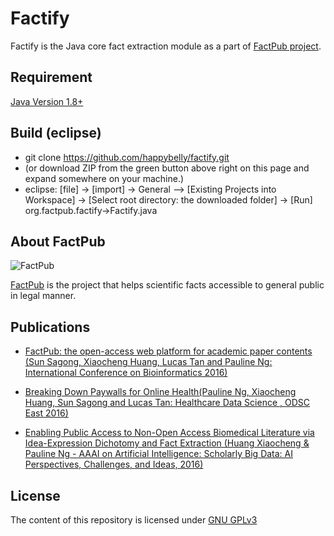 # Factify

Factify is the Java core fact extraction module as a part of [FactPub project](http://factpub.org/).

Requirement
-----------

[Java Version 1.8+](java.com/download/)

Build (eclipse)
---------------

*  git clone https://github.com/happybelly/factify.git
*  (or download ZIP from the green button above right on this page and expand somewhere on your machine.)
*  eclipse: [file] -> [import] -> General --> [Existing Projects into Workspace] -> [Select root directory: the downloaded folder] -> [Run]
org.factpub.factify->Factify.java 

About FactPub
-------------

![FactPub](http://factpub.org/img/logo_factpub.png)

[FactPub](http://factpub.org/) is the project that helps scientific facts accessible to general public in legal manner.

Publications
------------
* [FactPub: the open-access web platform for academic paper contents (Sun Sagong, Xiaocheng Huang, Lucas Tan and Pauline Ng: International Conference on Bioinformatics 2016)](http://incob16.apbionet.org/index.php/conference-schedule/)

* [Breaking Down Paywalls for Online Health(Pauline Ng, Xiaocheng Huang, Sun Sagong and Lucas Tan: Healthcare Data Science , ODSC East 2016)](https://www.opendatascience.com/conferences/pauline-ng-breaking-down-paywalls-for-online-health/)

* [Enabling Public Access to Non-Open Access Biomedical Literature via Idea-Expression Dichotomy and Fact Extraction (Huang Xiaocheng & Pauline Ng - AAAI on Artificial Intelligence: Scholarly Big Data: AI Perspectives, Challenges, and Ideas, 2016)](http://www.aaai.org/ocs/index.php/WS/AAAIW16/paper/viewPaper/12557)

License
-------

The content of this repository is licensed under [GNU GPLv3](http://choosealicense.com/licenses/gpl-3.0/)

